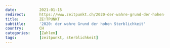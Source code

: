 ```yaml
---
date:          2021-01-15
redirect:      https://www.zeitpunkt.ch/2020-der-wahre-grund-der-hohen-sterblichkeit
title:         ZE!TPUNKT
subtitle:      '2020: der wahre Grund der hohen Sterblichkeit'
country:       CH
categories:    [Zahlen]
tags:          [zeitpunkt, sterblichkeit]
---
```


